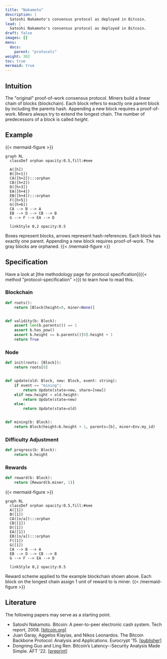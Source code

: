 ```yaml
---
title: "Nakamoto"
description: |
  Satoshi Nakamoto's consensus protocol as deployed in Bitcoin.
lead: |
  Satoshi Nakamoto's consensus protocol as deployed in Bitcoin.
draft: false
images: []
menu:
  docs:
    parent: "protocols"
weight: 302
toc: true
mermaid: true
---
```


## Intuition

The "original" proof-of-work consensus protocol. Miners build a linear
chain of blocks (blockchain). Each block refers to exactly one parent
block by including the parents hash. Appending a new block requires a
proof-of-work. Miners always try to extend the longest chain. The number
of predecessors of a block is called *height*.


## Example

{{< mermaid-figure >}}
```mermaid
graph RL
  classDef orphan opacity:0.5,fill:#eee

  A([h])
  B([h+1])
  CA([h+2]):::orphan
  CB([h+2])
  D([h+3])
  EA([h+4])
  EB([h+4]):::orphan
  F([h+5])
  G([h+6])
  CA --> B --> A
  EB --> D --> CB --> B
  G --> F --> EA --> D

  linkStyle 0,2 opacity:0.5
```
Boxes represent blocks, arrows represent hash-references. Each block has
exactly one parent. Appending a new block requires proof-of-work. The
gray blocks are orphaned.
{{< /mermaid-figure >}}

## Specification

Have a look at [the methodology page for protocol specification]({{< method
"protocol-specification" >}}) to learn how to read this.

### Blockchain

```python
def roots():
    return [Block(height=0, miner=None)]


def validity(b: Block):
    assert len(b.parents()) == 1
    assert b.has_pow()
    assert b.height == b.parents()[0].height + 1
    return True
```

### Node

```python
def init(roots: [Block]):
    return roots[0]


def update(old: Block, new: Block, event: string):
    if event == "mining":
        return Update(state=new, share=[new])
    elif new.height > old.height:
        return Update(state=new)
    else:
        return Update(state=old)


def mining(b: Block):
    return Block(height=b.height + 1, parents=[b], miner=Env.my_id)
```

### Difficulty Adjustment

```python
def progress(b: Block):
    return b.height
```

### Rewards

```python
def reward(b: Block):
    return [Reward(b.miner, 1)]
```

{{< mermaid-figure >}}
```mermaid
graph RL
  classDef orphan opacity:0.5,fill:#eee
  A([1])
  B([1])
  CA([n/a]):::orphan
  CB([1])
  D([1])
  EA([1])
  EB([n/a]):::orphan
  F([1])
  G([1])
  CA --> B --> A
  EB --> D --> CB --> B
  G --> F --> EA --> D

  linkStyle 0,2 opacity:0.5
```
Reward scheme applied to the example blockchain shown above. Each block
on the longest chain assign 1 unit of reward to is miner.
{{< /mermaid-figure >}}

<!--

## Attacks

### Selfish Mining

Description.

### SSZ attack space

Description.

## CPR API

How to simulate, attack, learn.

-->

## Literature

The following papers may serve as a starting point.

- Satoshi Nakamoto. Bitcoin: A peer-to-peer electronic cash system. Tech
report, 2008. [[bitcoin.org]](https://bitcoin.org/bitcoin.pdf)
- Juan Garay, Aggelos Kiayias, and Nikos Leonardos. The Bitcoin Backbone Protocol:
Analysis and Applications. Eurocrypt '15.
[[publisher]](https://link.springer.com/chapter/10.1007/978-3-662-46803-6_10)
- Dongning Guo and Ling Ren. Bitcoin’s Latency--Security Analysis Made
Simple. AFT '22. [[preprint]](https://arxiv.org/abs/2203.06357)
